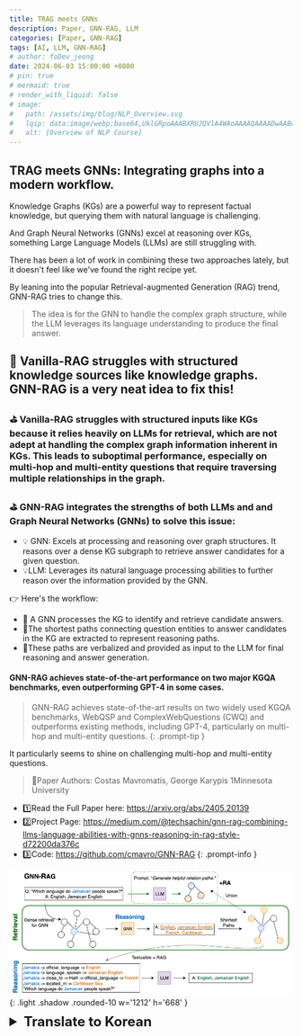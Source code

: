 ```yaml
---
title: TRAG meets GNNs
description: Paper, GNN-RAG, LLM
categories: [Paper, GNN-RAG]
tags: [AI, LLM, GNN-RAG]
# author: foDev_jeong
date: 2024-06-03 15:00:00 +0800
# pin: true
# mermaid: true
# render_with_liquid: false
# image:
#   path: /assets/img/blog/NLP_Overview.svg
#   lqip: data:image/webp;base64,UklGRpoAAABXRUJQVlA4WAoAAAAQAAAADwAABwAAQUxQSDIAAAARL0AmbZurmr57yyIiqE8oiG0bejIYEQTgqiDA9vqnsUSI6H+oAERp2HZ65qP/VIAWAFZQOCBCAAAA8AEAnQEqEAAIAAVAfCWkAALp8sF8rgRgAP7o9FDvMCkMde9PK7euH5M1m6VWoDXf2FkP3BqV0ZYbO6NA/VFIAAAA
#   alt: [Overview of NLP Course]
---
```


## TRAG meets GNNs: Integrating graphs into a modern workflow.

Knowledge Graphs (KGs) are a powerful way to represent factual knowledge, but querying them with natural language is challenging. 

And Graph Neural Networks (GNNs) excel at reasoning over KGs, something Large Language Models (LLMs) are still struggling with.

There has been a lot of work in combining these two approaches lately, but it doesn't feel like we've found the right recipe yet. 

By leaning into the popular Retrieval-augmented Generation (RAG) trend, GNN-RAG tries to change this.

> The idea is for the GNN to handle the complex graph structure, while the LLM leverages its language understanding to produce the final answer. 


## 🤔 Vanilla-RAG struggles with structured knowledge sources like knowledge graphs. GNN-RAG is a very neat idea to fix this!


### ⛳ Vanilla-RAG struggles with structured inputs like KGs because it relies heavily on LLMs for retrieval, which are not adept at handling the complex graph information inherent in KGs. This leads to suboptimal performance, especially on multi-hop and multi-entity questions that require traversing multiple relationships in the graph.

### ⛳ GNN-RAG integrates the strengths of both LLMs and and Graph Neural Networks (GNNs) to solve this issue:
- 💡 GNN: Excels at processing and reasoning over graph structures. It reasons over a dense KG subgraph to retrieve answer candidates for a given question.
- 💡LLM: Leverages its natural language processing abilities to further reason over the information provided by the GNN.

👉 Here's the workflow:
- 🔺 A GNN processes the KG to identify and retrieve candidate answers.
- 🔺The shortest paths connecting question entities to answer candidates in the KG are extracted to represent reasoning paths.
- 🔺These paths are verbalized and provided as input to the LLM for final reasoning and answer generation.


#### GNN-RAG achieves state-of-the-art performance on two major KGQA benchmarks, even outperforming GPT-4 in some cases. 

> GNN-RAG achieves state-of-the-art results on two widely used KGQA benchmarks, WebQSP and ComplexWebQuestions (CWQ) and outperforms existing methods, including GPT-4, particularly on multi-hop and multi-entity questions.
{: .prompt-tip }

It particularly seems to shine on challenging multi-hop and multi-entity questions. 

> 🧙Paper Authors: Costas Mavromatis, George Karypis
1Minnesota University 
- 1️⃣Read the Full Paper here: <https://arxiv.org/abs/2405.20139>
- 2️⃣Project Page: <https://medium.com/@techsachin/gnn-rag-combining-llms-language-abilities-with-gnns-reasoning-in-rag-style-d72200da376c>
- 3️⃣Code: <https://github.com/cmavro/GNN-RAG>
{: .prompt-info }

![ GNN-RAG architecture ](/assets/img/paper/GNN-RAG.png){: .light .shadow .rounded-10 w='1212' h='668' }

<details markdown="1">
<summary style= "font-size:24px; line-height:24px; font-weight:bold; cursor:pointer;" > Translate to Korean </summary>

##  RAG와 GNN의 만남: 그래프를 최신 워크플로우에 통합합니다.

지식 그래프(KG)는 사실에 입각한 지식을 표현하는 강력한 방법이지만 자연어로 쿼리하는 것은 어렵습니다. 

그리고 그래프 신경망(GNN)은 대규모 언어 모델(LLM)이 여전히 어려움을 겪고 있는 KG보다 추론하는 데 탁월합니다.

최근 이 두 가지 접근 방식을 결합하는 데 많은 작업이 있었지만 아직 올바른 레시피를 찾지 못한 것 같습니다. 

GNN-RAG는 인기 있는 RAG(Retrieval-augmented Generation) 추세에 기대어 이를 바꾸려고 합니다.

> 아이디어는 GNN이 복잡한 그래프 구조를 처리하는 반면, LLM은 언어 이해를 활용하여 최종 답변을 생성하는 것입니다. 

## 🤔 Vanilla-RAG는 지식 그래프와 같은 구조화된 지식 소스로 어려움을 겪고 있습니다. GNN-RAG는 이 문제를 해결하기 위한 매우 깔끔한 아이디어입니다!

### ⛳ Vanilla-RAG는 KG에 내재된 복잡한 그래프 정보를 처리하는 데 능숙하지 않은 LLM에 크게 의존하기 때문에 KG와 같은 구조화된 입력에 어려움을 겪습니다. 이로 인해 성능이 최적화되지 않으며, 특히 그래프에서 여러 관계를 순회해야 하는 다중 홉 및 다중 엔터티 질문에서 성능이 저하됩니다.

### ⛳ GNN-RAG는 이 문제를 해결하기 위해 LLM과 그래프 신경망(GNN)의 강점을 통합합니다.
- 💡 GNN: 그래프 구조에 대한 처리 및 추론에 탁월합니다. 조밀한 KG 하위 그래프를 통해 추론하여 주어진 질문에 대한 답변 후보를 검색합니다.
- 💡LLM: 자연어 처리 기능을 활용하여 GNN에서 제공하는 정보를 추가로 추론합니다.

👉 워크플로는 다음과 같습니다.
- 🔺 GNN은 KG를 처리하여 후보 답변을 식별하고 검색합니다.
- 🔺KG의 후보자에게 답변하기 위해 질문 엔터티를 연결하는 최단 경로가 추출되어 추론 경로를 나타냅니다.
- 🔺이러한 경로는 언어화되어 최종 추론 및 답변 생성을 위해 LLM에 입력으로 제공됩니다.

### GNN-RAG는 두 가지 주요 KGQA 벤치마크에서 최첨단 성능을 달성하며 경우에 따라 GPT-4를 능가하기도 합니다. 

> GNN-RAG는 널리 사용되는 두 가지 KGQA 벤치마크인 WebQSP 및 ComplexWebQuestions(CWQ)에서 최첨단 결과를 달성하고 특히 다중 홉 및 다중 엔터티 질문에서 GPT-4를 포함한 기존 방법을 능가합니다.
{: .prompt-tip }

특히 도전적인 다중 홉 및 다중 엔터티 질문에 빛을 발하는 것 같습니다. 

</details>